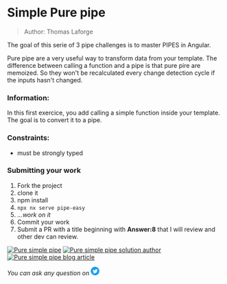 <h1>Simple Pure pipe</h1>

> Author: Thomas Laforge

The goal of this serie of 3 pipe challenges is to master PIPES in Angular.

Pure pipe are a very useful way to transform data from your template. The difference between calling a function and a pipe is that pure pire are memoized. So they won't be recalculated every change detection cycle if the inputs hasn't changed.

### Information:

In this first exercice, you add calling a simple function inside your template. The goal is to convert it to a pipe.

### Constraints:

- must be strongly typed

### Submitting your work

1. Fork the project
2. clone it
3. npm install
4. `npx nx serve pipe-easy`
5. _...work on it_
6. Commit your work
7. Submit a PR with a title beginning with **Answer:8** that I will review and other dev can review.

<a href="https://github.com/tomalaforge/angular-challenges/pulls?q=label%3A8+label%3Aanswer"><img src="https://img.shields.io/badge/-Solutions-green" alt="Pure simple pipe"/></a>
<a href='https://github.com/tomalaforge/angular-challenges/pulls?q=label%3A8+label%3A"answer+author"'><img src="https://img.shields.io/badge/-Author solution-important" alt="Pure simple pipe solution author"/></a>
<a href="https://medium.com/ngconf/deep-dive-into-angular-pipes-c040588cd15d" target="_blank" rel="noopener noreferrer"><img src="https://img.shields.io/badge/-Blog post explanation-blue" alt="Pure simple pipe blog article"/></a>

_You can ask any question on_ <a href="https://twitter.com/laforge_toma" target="_blank" rel="noopener noreferrer"><img src="./../../logo/twitter.svg" height=20px alt="twitter"/></a>
